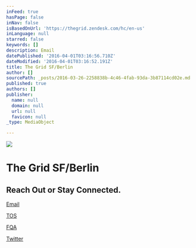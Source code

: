 ```yaml
---
inFeed: true
hasPage: false
inNav: false
isBasedOnUrl: 'https://thegrid.zendesk.com/hc/en-us'
inLanguage: null
starred: false
keywords: []
description: Email
datePublished: '2016-04-01T03:16:56.710Z'
dateModified: '2016-04-01T03:16:52.191Z'
title: The Grid SF/Berlin
author: []
sourcePath: _posts/2016-03-26-2258838b-4c46-4fab-93da-3b87114cd02e.md
published: true
authors: []
publisher:
  name: null
  domain: null
  url: null
  favicon: null
_type: MediaObject

---
```

![](https://the-grid-user-content.s3-us-west-2.amazonaws.com/647c8866-4025-4cff-959d-d051faf241bc.gif)

# The Grid SF/Berlin

## Reach Out or Stay Connected.

[Email][0]

[TOS][1]

[FQA][2]

[Twitter][3]

[0]: http://www.123contactform.com/form-1831865/Contact-Form
[1]: https://thegrid.io/tos/
[2]: https://thegrid.zendesk.com/hc/en-us
[3]: https://twitter.com/thegrid